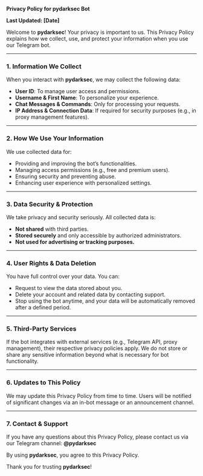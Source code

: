 **Privacy Policy for pydarksec Bot**

**Last Updated: [Date]**

Welcome to **pydarksec**! Your privacy is important to us. This Privacy Policy explains how we collect, use, and protect your information when you use our Telegram bot.

---

### **1. Information We Collect**
When you interact with **pydarksec**, we may collect the following data:
- **User ID**: To manage user access and permissions.
- **Username & First Name**: To personalize your experience.
- **Chat Messages & Commands**: Only for processing your requests.
- **IP Address & Connection Data**: If required for security purposes (e.g., in proxy management features).

---

### **2. How We Use Your Information**
We use collected data for:
- Providing and improving the bot’s functionalities.
- Managing access permissions (e.g., free and premium users).
- Ensuring security and preventing abuse.
- Enhancing user experience with personalized settings.

---

### **3. Data Security & Protection**
We take privacy and security seriously. All collected data is:
- **Not shared** with third parties.
- **Stored securely** and only accessible by authorized administrators.
- **Not used for advertising or tracking purposes.**

---

### **4. User Rights & Data Deletion**
You have full control over your data. You can:
- Request to view the data stored about you.
- Delete your account and related data by contacting support.
- Stop using the bot anytime, and your data will be automatically removed after a defined period.

---

### **5. Third-Party Services**
If the bot integrates with external services (e.g., Telegram API, proxy management), their respective privacy policies apply. We do not store or share any sensitive information beyond what is necessary for bot functionality.

---

### **6. Updates to This Policy**
We may update this Privacy Policy from time to time. Users will be notified of significant changes via an in-bot message or an announcement channel.

---

### **7. Contact & Support**
If you have any questions about this Privacy Policy, please contact us via our Telegram channel: **@pydarksec**

By using **pydarksec**, you agree to this Privacy Policy.

Thank you for trusting **pydarksec**!

